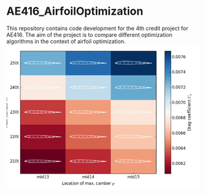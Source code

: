 # AE416_AirfoilOptimization
This repository contains code development for the 4th credit project for AE416. The aim of the project is to compare different optimization algorithms in the context of airfoil optimization.
![](/NACA5.png)
